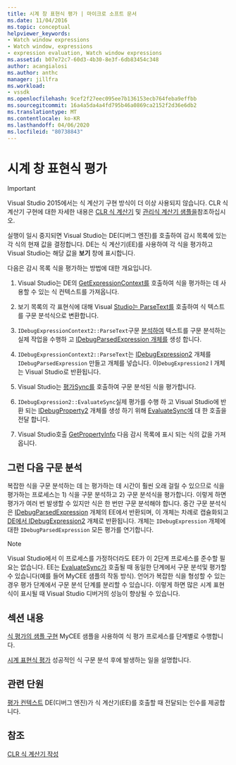 ```yaml
---
title: 시계 창 표현식 평가 | 마이크로 소프트 문서
ms.date: 11/04/2016
ms.topic: conceptual
helpviewer_keywords:
- Watch window expressions
- Watch window, expressions
- expression evaluation, Watch window expressions
ms.assetid: b07e72c7-60d3-4b30-8e3f-6db83454c348
author: acangialosi
ms.author: anthc
manager: jillfra
ms.workload:
- vssdk
ms.openlocfilehash: 9cef2f27eec095ee7b136153ecb764feba9effbb
ms.sourcegitcommit: 16a4a5da4a4fd795b46a0869ca2152f2d36e6db2
ms.translationtype: MT
ms.contentlocale: ko-KR
ms.lasthandoff: 04/06/2020
ms.locfileid: "80738843"
---
```

# <a name="evaluate-a-watch-window-expression"></a>시계 창 표현식 평가
> [!IMPORTANT]
> Visual Studio 2015에서는 식 계산기 구현 방식이 더 이상 사용되지 않습니다. CLR 식 계산기 구현에 대한 자세한 내용은 [CLR 식 계산기](https://github.com/Microsoft/ConcordExtensibilitySamples/wiki/CLR-Expression-Evaluators) 및 [관리식 계산기 샘플을](https://github.com/Microsoft/ConcordExtensibilitySamples/wiki/Managed-Expression-Evaluator-Sample)참조하십시오.

 실행이 일시 중지되면 Visual Studio는 DE(디버그 엔진)를 호출하여 감시 목록에 있는 각 식의 현재 값을 결정합니다. DE는 식 계산기(EE)를 사용하여 각 식을 평가하고 Visual Studio는 해당 값을 **보기** 창에 표시합니다.

 다음은 감시 목록 식을 평가하는 방법에 대한 개요입니다.

1. Visual Studio는 DE의 [GetExpressionContext를](../../extensibility/debugger/reference/idebugstackframe2-getexpressioncontext.md) 호출하여 식을 평가하는 데 사용할 수 있는 식 컨텍스트를 가져옵니다.

2. 보기 목록의 각 표현식에 대해 Visual [Studio는 ParseText를](../../extensibility/debugger/reference/idebugexpressioncontext2-parsetext.md) 호출하여 식 텍스트를 구문 분석식으로 변환합니다.

3. `IDebugExpressionContext2::ParseText`구문 [분석하여](../../extensibility/debugger/reference/idebugexpressionevaluator-parse.md) 텍스트를 구문 분석하는 실제 작업을 수행하 고 [IDebugParsedExpression 개체를](../../extensibility/debugger/reference/idebugparsedexpression.md) 생성 합니다.

4. `IDebugExpressionContext2::ParseText`는 [IDebugExpression2](../../extensibility/debugger/reference/idebugexpression2.md) 개체를 `IDebugParsedExpression` 만들고 개체를 넣습니다. 이`DebugExpression2` I 개체는 Visual Studio로 반환됩니다.

5. Visual Studio는 [평가Sync를](../../extensibility/debugger/reference/idebugexpression2-evaluatesync.md) 호출하여 구문 분석된 식을 평가합니다.

6. `IDebugExpression2::EvaluateSync`실제 평가를 수행 하 고 Visual Studio에 반환 되는 [IDebugProperty2](../../extensibility/debugger/reference/idebugproperty2.md) 개체를 생성 하기 위해 [EvaluateSync에](../../extensibility/debugger/reference/idebugparsedexpression-evaluatesync.md) 대 한 호출을 전달 합니다.

7. Visual Studio호출 [GetPropertyInfo](../../extensibility/debugger/reference/idebugproperty2-getpropertyinfo.md) 다음 감시 목록에 표시 되는 식의 값을 가져옵니다.

## <a name="parse-then-evaluate"></a>그런 다음 구문 분석
 복잡한 식을 구문 분석하는 데 는 평가하는 데 시간이 훨씬 오래 걸릴 수 있으므로 식을 평가하는 프로세스는 1) 식을 구문 분석하고 2) 구문 분석식을 평가합니다. 이렇게 하면 평가가 여러 번 발생할 수 있지만 식은 한 번만 구문 분석해야 합니다. 중간 구문 분석식은 [IDebugParsedExpression](../../extensibility/debugger/reference/idebugparsedexpression.md) 개체의 EE에서 반환되며, 이 개체는 차례로 캡슐화되고 [DE에서 IDebugExpression2](../../extensibility/debugger/reference/idebugexpression2.md) 개체로 반환됩니다. 개체는 `IDebugExpression` 개체에 대한 `IDebugParsedExpression` 모든 평가를 연기합니다.

> [!NOTE]
> Visual Studio에서 이 프로세스를 가정하더라도 EE가 이 2단계 프로세스를 준수할 필요는 없습니다. EE는 [EvaluateSync가](../../extensibility/debugger/reference/idebugparsedexpression-evaluatesync.md) 호출될 때 동일한 단계에서 구문 분석및 평가할 수 있습니다(예를 들어 MyCEE 샘플의 작동 방식). 언어가 복잡한 식을 형성할 수 있는 경우 평가 단계에서 구문 분석 단계를 분리할 수 있습니다. 이렇게 하면 많은 시계 표현식이 표시될 때 Visual Studio 디버거의 성능이 향상될 수 있습니다.

## <a name="in-this-section"></a>섹션 내용
 [식 평가의 샘플 구현](../../extensibility/debugger/sample-implementation-of-expression-evaluation.md) MyCEE 샘플을 사용하여 식 평가 프로세스를 단계별로 수행합니다.

 [시계 표현식 평가](../../extensibility/debugger/evaluating-a-watch-expression.md) 성공적인 식 구문 분석 후에 발생하는 일을 설명합니다.

## <a name="related-sections"></a>관련 단원
 [평가 컨텍스트](../../extensibility/debugger/evaluation-context.md) DE(디버그 엔진)가 식 계산기(EE)를 호출할 때 전달되는 인수를 제공합니다.

## <a name="see-also"></a>참조
 [CLR 식 계산기 작성](../../extensibility/debugger/writing-a-common-language-runtime-expression-evaluator.md)
